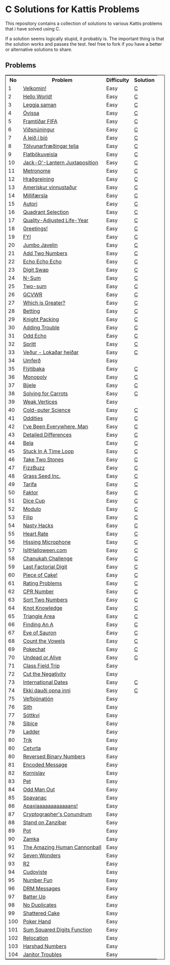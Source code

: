 # C Solutions for Kattis Problems
This repository contains a collection of solutions to various Kattis problems that i have solved using C.

If a solution seems logically stupid, it probably is. The important thing is that the solution works and passes the test.
feel free to fork if you have a better or alternative solutions to share.

## Problems
<table style="border: 1px solid; border-collapse: collapse">
  <tr>
    <th>No</th>
    <th>Problem</th>
    <th>Difficulty</th>
    <th>Solution</th>
  </tr>
  <tr>
    <td>1</td>
    <td><a href="https://open.kattis.com/problems/velkomin">Velkomin!</a></td>
    <td>Easy</td>
    <td><a href="https://github.com/ufarqrobbany/kattis_c/blob/main/velkomin.c">C</a></td>
  </tr>
  <tr>
    <td>2</td>
    <td><a href="https://open.kattis.com/problems/hello">Hello World!</a></td>
    <td>Easy</td>
    <td><a href="https://github.com/ufarqrobbany/kattis_c/blob/main/helloworld.c">C</a></td>
  </tr>
  <tr>
    <td>3</td>
    <td><a href="https://open.kattis.com/problems/leggjasaman">Leggja saman</a></td>
    <td>Easy</td>
    <td><a href="https://github.com/ufarqrobbany/kattis_c/blob/main/leggjasaman.c">C</a></td>
  </tr>
  <tr>
    <td>4</td>
    <td><a href="https://open.kattis.com/problems/ovissa">Óvissa</a></td>
    <td>Easy</td>
    <td><a href="https://github.com/ufarqrobbany/kattis_c/blob/main/ovissa.c">C</a></td>
  </tr>
  <tr>
    <td>5</td>
    <td><a href="https://open.kattis.com/problems/fifa">Framtíðar FIFA</a></td>
    <td>Easy</td>
    <td><a href="https://github.com/ufarqrobbany/kattis_c/blob/main/fifa.c">C</a></td>
  </tr>
  <tr>
    <td>6</td>
    <td><a href="https://open.kattis.com/problems/vidsnuningur">Viðsnúningur</a></td>
    <td>Easy</td>
    <td><a href="https://github.com/ufarqrobbany/kattis_c/blob/main/vidsnuningur.c">C</a></td>
  </tr>
  <tr>
    <td>7</td>
    <td><a href="https://open.kattis.com/problems/aleidibio">Á leið í bíó</a></td>
    <td>Easy</td>
    <td><a href="https://github.com/ufarqrobbany/kattis_c/blob/main/aleidibio.c">C</a></td>
  </tr>
  <tr>
    <td>8</td>
    <td><a href="https://open.kattis.com/problems/tolvunarfraedingartelja">Tölvunarfræðingar telja</a></td>
    <td>Easy</td>
    <td><a href="https://github.com/ufarqrobbany/kattis_c/blob/main/tolvunarfraedingartelja.c">C</a></td>
  </tr>
  <tr>
    <td>9</td>
    <td><a href="https://open.kattis.com/problems/flatbokuveisla">Flatbökuveisla</a></td>
    <td>Easy</td>
    <td><a href="https://github.com/ufarqrobbany/kattis_c/blob/main/flatbokuveisla.c">C</a></td>
  </tr>
  <tr>
    <td>10</td>
    <td><a href="https://open.kattis.com/problems/jackolanternjuxtaposition">Jack-O'-Lantern Juxtaposition</a></td>
    <td>Easy</td>
    <td><a href="https://github.com/ufarqrobbany/kattis_c/blob/main/jackolanternjuxtaposition.c">C</a></td>
  </tr>
  <tr>
    <td>11</td>
    <td><a href="https://open.kattis.com/problems/metronome">Metronome</a></td>
    <td>Easy</td>
    <td><a href="https://github.com/ufarqrobbany/kattis_c/blob/main/metronome.c">C</a></td>
  </tr>
  <tr>
    <td>12</td>
    <td><a href="https://open.kattis.com/problems/hradgreining">Hraðgreining</a></td>
    <td>Easy</td>
    <td><a href="https://github.com/ufarqrobbany/kattis_c/blob/main/hradgreining.c">C</a></td>
  </tr>
  <tr>
    <td>13</td>
    <td><a href="https://open.kattis.com/problems/ameriskur">Amerískur vinnustaður</a></td>
    <td>Easy</td>
    <td><a href="https://github.com/ufarqrobbany/kattis_c/blob/main/ameriskur.c">C</a></td>
  </tr>
  <tr>
    <td>14</td>
    <td><a href="https://open.kattis.com/problems/millifaersla">Millifærsla</a></td>
    <td>Easy</td>
    <td><a href="https://github.com/ufarqrobbany/kattis_c/blob/main/millifaersla.c">C</a></td>
  </tr>
  <tr>
    <td>15</td>
    <td><a href="https://open.kattis.com/problems/autori">Autori</a></td>
    <td>Easy</td>
    <td><a href="https://github.com/ufarqrobbany/kattis_c/blob/main/autori.c">C</a></td>
  </tr>
  <tr>
    <td>16</td>
    <td><a href="https://open.kattis.com/problems/quadrant">Quadrant Selection</a></td>
    <td>Easy</td>
    <td><a href="https://github.com/ufarqrobbany/kattis_c/blob/main/quadrant.c">C</a></td>
  </tr>
  <tr>
    <td>17</td>
    <td><a href="https://open.kattis.com/problems/qaly">Quality-Adjusted Life-Year</a></td>
    <td>Easy</td>
    <td><a href="https://github.com/ufarqrobbany/kattis_c/blob/main/qaly.c">C</a></td>
  </tr>
  <tr>
    <td>18</td>
    <td><a href="https://open.kattis.com/problems/greetings2">Greetings!</a></td>
    <td>Easy</td>
    <td><a href="https://github.com/ufarqrobbany/kattis_c/blob/main/greetings2.c">C</a></td>
  </tr>
  <tr>
    <td>19</td>
    <td><a href="https://open.kattis.com/problems/fyi">FYI</a></td>
    <td>Easy</td>
    <td><a href="https://github.com/ufarqrobbany/kattis_c/blob/main/fyi.c">C</a></td>
  </tr>
  <tr>
    <td>20</td>
    <td><a href="https://open.kattis.com/problems/jumbojavelin">Jumbo Javelin</a></td>
    <td>Easy</td>
    <td><a href="https://github.com/ufarqrobbany/kattis_c/blob/main/jumbojavelin.c">C</a></td>
  </tr>
  <tr>
    <td>21</td>
    <td><a href="https://open.kattis.com/problems/addtwonumbers">Add Two Numbers</a></td>
    <td>Easy</td>
    <td><a href="https://github.com/ufarqrobbany/kattis_c/blob/main/addtwonumbers.c">C</a></td>
  </tr>
  <tr>
    <td>22</td>
    <td><a href="https://open.kattis.com/problems/echoechoecho">Echo Echo Echo</a></td>
    <td>Easy</td>
    <td><a href="https://github.com/ufarqrobbany/kattis_c/blob/main/echoechoecho.c">C</a></td>
  </tr>
  <tr>
    <td>23</td>
    <td><a href="https://open.kattis.com/problems/digitswap">Digit Swap</a></td>
    <td>Easy</td>
    <td><a href="https://github.com/ufarqrobbany/kattis_c/blob/main/digitswap.c">C</a></td>
  </tr>
  <tr>
    <td>24</td>
    <td><a href="https://open.kattis.com/problems/nsum">N-Sum</a></td>
    <td>Easy</td>
    <td><a href="https://github.com/ufarqrobbany/kattis_c/blob/main/nsum.c">C</a></td>
  </tr>
  <tr>
    <td>25</td>
    <td><a href="https://open.kattis.com/problems/twosum">Two-sum</a></td>
    <td>Easy</td>
    <td><a href="https://github.com/ufarqrobbany/kattis_c/blob/main/twosum.c">C</a></td>
  </tr>
  <tr>
    <td>26</td>
    <td><a href="https://open.kattis.com/problems/gcvwr">GCVWR</a></td>
    <td>Easy</td>
    <td><a href="https://github.com/ufarqrobbany/kattis_c/blob/main/gcvwr.c">C</a></td>
  </tr>
  <tr>
    <td>27</td>
    <td><a href="https://open.kattis.com/problems/whichisgreater">Which is Greater?</a></td>
    <td>Easy</td>
    <td><a href="https://github.com/ufarqrobbany/kattis_c/blob/main/whichisgreater.c">C</a></td>
  </tr>
  <tr>
    <td>28</td>
    <td><a href="https://open.kattis.com/problems/betting">Betting</a></td>
    <td>Easy</td>
    <td><a href="https://github.com/ufarqrobbany/kattis_c/blob/main/betting.c">C</a></td>
  </tr>
  <tr>
    <td>29</td>
    <td><a href="https://open.kattis.com/problems/knightpacking">Knight Packing</a></td>
    <td>Easy</td>
    <td><a href="https://github.com/ufarqrobbany/kattis_c/blob/main/knightpacking.c">C</a></td>
  </tr>
  <tr>
    <td>30</td>
    <td><a href="https://open.kattis.com/problems/addingtrouble">Adding Trouble</a></td>
    <td>Easy</td>
    <td><a href="https://github.com/ufarqrobbany/kattis_c/blob/main/addingtrouble.c">C</a></td>
  </tr>
  <tr>
    <td>31</td>
    <td><a href="https://open.kattis.com/problems/oddecho">Odd Echo</a></td>
    <td>Easy</td>
    <td><a href="https://github.com/ufarqrobbany/kattis_c/blob/main/oddecho.c">C</a></td>
  </tr>
  <tr>
    <td>32</td>
    <td><a href="https://open.kattis.com/problems/spritt">Spritt</a></td>
    <td>Easy</td>
    <td><a href="https://github.com/ufarqrobbany/kattis_c/blob/main/spritt.c">C</a></td>
  </tr>
  <tr>
    <td>33</td>
    <td><a href="https://open.kattis.com/problems/vedurheidar">Veður - Lokaðar heiðar</a></td>
    <td>Easy</td>
    <td><a href="https://github.com/ufarqrobbany/kattis_c/blob/main/vedurheidar.c">C</a></td>
  </tr>
  <tr>
    <td>34</td>
    <td><a href="https://open.kattis.com/problems/umferd">Umferð</a></td>
    <td>Easy</td>
    <td><a href=""></a></td>
  </tr>
  <tr>
    <td>35</td>
    <td><a href="https://open.kattis.com/problems/flytibaka">Flýtibaka</a></td>
    <td>Easy</td>
    <td><a href="https://github.com/ufarqrobbany/kattis_c/blob/main/flytibaka.c">C</a></td>
  </tr>
  <tr>
    <td>36</td>
    <td><a href="https://open.kattis.com/problems/monopol">Monopoly</a></td>
    <td>Easy</td>
    <td><a href="https://github.com/ufarqrobbany/kattis_c/blob/main/monopol.c">C</a></td>
  </tr>
  <tr>
    <td>37</td>
    <td><a href="https://open.kattis.com/problems/bijele">Bijele</a></td>
    <td>Easy</td>
    <td><a href="https://github.com/ufarqrobbany/kattis_c/blob/main/bijele.c">C</a></td>
  </tr>
  <tr>
    <td>38</td>
    <td><a href="https://open.kattis.com/problems/carrots">Solving for Carrots</a></td>
    <td>Easy</td>
    <td><a href="https://github.com/ufarqrobbany/kattis_c/blob/main/carrots.c">C</a></td>
  </tr>
  <tr>
    <td>39</td>
    <td><a href="https://open.kattis.com/problems/weakvertices">Weak Vertices</a></td>
    <td>Easy</td>
    <td><a href="https://github.com/ufarqrobbany/kattis_c/blob/main/weakvertices.c"></a></td>
  </tr>
  <tr>
    <td>40</td>
    <td><a href="https://open.kattis.com/problems/cold">Cold-puter Science</a></td>
    <td>Easy</td>
    <td><a href="https://github.com/ufarqrobbany/kattis_c/blob/main/cold.c">C</a></td>
  </tr>
  <tr>
    <td>41</td>
    <td><a href="https://open.kattis.com/problems/oddities">Oddities</a></td>
    <td>Easy</td>
    <td><a href="https://github.com/ufarqrobbany/kattis_c/blob/main/oddities.c">C</a></td>
  </tr>
  <tr>
    <td>42</td>
    <td><a href="https://open.kattis.com/problems/everywhere">I've Been Everywhere, Man</a></td>
    <td>Easy</td>
    <td><a href="https://github.com/ufarqrobbany/kattis_c/blob/main/everywhere.c">C</a></td>
  </tr>
  <tr>
    <td>43</td>
    <td><a href="https://open.kattis.com/problems/detaileddifferences">Detailed Differences</a></td>
    <td>Easy</td>
    <td><a href="https://github.com/ufarqrobbany/kattis_c/blob/main/detaileddifferences.c">C</a></td>
  </tr>
  <tr>
    <td>44</td>
    <td><a href="https://open.kattis.com/problems/bela">Bela</a></td>
    <td>Easy</td>
    <td><a href="https://github.com/ufarqrobbany/kattis_c/blob/main/bela.c">C</a></td>
  </tr>
  <tr>
    <td>45</td>
    <td><a href="https://open.kattis.com/problems/timeloop">Stuck In A Time Loop</a></td>
    <td>Easy</td>
    <td><a href="https://github.com/ufarqrobbany/kattis_c/blob/main/timeloop.c">C</a></td>
  </tr>
  <tr>
    <td>46</td>
    <td><a href="https://open.kattis.com/problems/twostones">Take Two Stones</a></td>
    <td>Easy</td>
    <td><a href="https://github.com/ufarqrobbany/kattis_c/blob/main/twostones.c">C</a></td>
  </tr>
  <tr>
    <td>47</td>
    <td><a href="https://open.kattis.com/problems/fizzbuzz">FizzBuzz</a></td>
    <td>Easy</td>
    <td><a href="https://github.com/ufarqrobbany/kattis_c/blob/main/fizzbuzz.c">C</a></td>
  </tr>
  <tr>
    <td>48</td>
    <td><a href="https://open.kattis.com/problems/grassseed">Grass Seed Inc.</a></td>
    <td>Easy</td>
    <td><a href="https://github.com/ufarqrobbany/kattis_c/blob/main/grassseed.c">C</a></td>
  </tr>
  <tr>
    <td>49</td>
    <td><a href="https://open.kattis.com/problems/tarifa">Tarifa</a></td>
    <td>Easy</td>
    <td><a href="https://github.com/ufarqrobbany/kattis_c/blob/main/tarifa.c">C</a></td>
  </tr>
  <tr>
    <td>50</td>
    <td><a href="https://open.kattis.com/problems/faktor">Faktor</a></td>
    <td>Easy</td>
    <td><a href="https://github.com/ufarqrobbany/kattis_c/blob/main/faktor.c">C</a></td>
  </tr>
  <tr>
    <td>51</td>
    <td><a href="https://open.kattis.com/problems/dicecup">Dice Cup</a></td>
    <td>Easy</td>
    <td><a href="https://github.com/ufarqrobbany/kattis_c/blob/main/dicecup.c">C</a></td>
  </tr>
  <tr>
    <td>52</td>
    <td><a href="https://open.kattis.com/problems/modulo">Modulo</a></td>
    <td>Easy</td>
    <td><a href="https://github.com/ufarqrobbany/kattis_c/blob/main/modulo.c">C</a></td>
  </tr>
  <tr>
    <td>53</td>
    <td><a href="https://open.kattis.com/problems/filip">Filip</a></td>
    <td>Easy</td>
    <td><a href="https://github.com/ufarqrobbany/kattis_c/blob/main/filip.c">C</a></td>
  </tr>
  <tr>
    <td>54</td>
    <td><a href="https://open.kattis.com/problems/nastyhacks">Nasty Hacks</a></td>
    <td>Easy</td>
    <td><a href="https://github.com/ufarqrobbany/kattis_c/blob/main/nastyhacks.c">C</a></td>
  </tr>
  <tr>
    <td>55</td>
    <td><a href="https://open.kattis.com/problems/heartrate">Heart Rate</a></td>
    <td>Easy</td>
    <td><a href="https://github.com/ufarqrobbany/kattis_c/blob/main/heartrate.c">C</a></td>
  </tr>
  <tr>
    <td>56</td>
    <td><a href="https://open.kattis.com/problems/hissingmicrophone">Hissing Microphone</a></td>
    <td>Easy</td>
    <td><a href="https://github.com/ufarqrobbany/kattis_c/blob/main/hissingmicrophone.c">C</a></td>
  </tr>
  <tr>
    <td>57</td>
    <td><a href="https://open.kattis.com/problems/isithalloween">IsItHalloween.com</a></td>
    <td>Easy</td>
    <td><a href="https://github.com/ufarqrobbany/kattis_c/blob/main/isithalloween.c">C</a></td>
  </tr>
  <tr>
    <td>58</td>
    <td><a href="https://open.kattis.com/problems/chanukah">Chanukah Challenge</a></td>
    <td>Easy</td>
    <td><a href="https://github.com/ufarqrobbany/kattis_c/blob/main/chanukah.c">C</a></td>
  </tr>
  <tr>
    <td>59</td>
    <td><a href="https://open.kattis.com/problems/lastfactorialdigit">Last Factorial Digit</a></td>
    <td>Easy</td>
    <td><a href="https://github.com/ufarqrobbany/kattis_c/blob/main/lastfactorialdigit.c">C</a></td>
  </tr>
  <tr>
    <td>60</td>
    <td><a href="https://open.kattis.com/problems/pieceofcake2">Piece of Cake!</a></td>
    <td>Easy</td>
    <td><a href="https://github.com/ufarqrobbany/kattis_c/blob/main/pieceofcake2.c">C</a></td>
  </tr>
  <tr>
    <td>61</td>
    <td><a href="https://open.kattis.com/problems/ratingproblems">Rating Problems</a></td>
    <td>Easy</td>
    <td><a href="https://github.com/ufarqrobbany/kattis_c/blob/main/ratingproblems.c">C</a></td>
  </tr>
  <tr>
    <td>62</td>
    <td><a href="https://open.kattis.com/problems/cprnummer">CPR Number</a></td>
    <td>Easy</td>
    <td><a href="https://github.com/ufarqrobbany/kattis_c/blob/main/cprnummer.c">C</a></td>
  </tr>
  <tr>
    <td>63</td>
    <td><a href="https://open.kattis.com/problems/sorttwonumbers">Sort Two Numbers</a></td>
    <td>Easy</td>
    <td><a href="https://github.com/ufarqrobbany/kattis_c/blob/main/sorttwonumbers.c">C</a></td>
  </tr>
  <tr>
    <td>64</td>
    <td><a href="https://open.kattis.com/problems/knotknowledge">Knot Knowledge</a></td>
    <td>Easy</td>
    <td><a href="https://github.com/ufarqrobbany/kattis_c/blob/main/knotknowledge.c">C</a></td>
  </tr>
  <tr>
    <td>65</td>
    <td><a href="https://open.kattis.com/problems/triarea">Triangle Area</a></td>
    <td>Easy</td>
    <td><a href="https://github.com/ufarqrobbany/kattis_c/blob/main/triarea.c">C</a></td>
  </tr>
  <tr>
    <td>66</td>
    <td><a href="https://open.kattis.com/problems/findingana">Finding An A</a></td>
    <td>Easy</td>
    <td><a href="https://github.com/ufarqrobbany/kattis_c/blob/main/findingana.c">C</a></td>
  </tr>
  <tr>
    <td>67</td>
    <td><a href="https://open.kattis.com/problems/eyeofsauron">Eye of Sauron</a></td>
    <td>Easy</td>
    <td><a href="https://github.com/ufarqrobbany/kattis_c/blob/main/eyeofsauron.c">C</a></td>
  </tr>
  <tr>
    <td>68</td>
    <td><a href="https://open.kattis.com/problems/countthevowels">Count the Vowels</a></td>
    <td>Easy</td>
    <td><a href="https://github.com/ufarqrobbany/kattis_c/blob/main/countthevowels.c">C</a></td>
  </tr>
  <tr>
    <td>69</td>
    <td><a href="https://open.kattis.com/problems/pokechat">Pokechat</a></td>
    <td>Easy</td>
    <td><a href="https://github.com/ufarqrobbany/kattis_c/blob/main/pokechat.c">C</a></td>
  </tr>
  <tr>
    <td>70</td>
    <td><a href="https://open.kattis.com/problems/undeadoralive">Undead or Alive</a></td>
    <td>Easy</td>
    <td><a href="https://github.com/ufarqrobbany/kattis_c/blob/main/undeadoralive.c">C</a></td>
  </tr>
  <tr>
    <td>71</td>
    <td><a href="https://open.kattis.com/problems/classfieldtrip">Class Field Trip</a></td>
    <td>Easy</td>
    <td><a href="https://github.com/ufarqrobbany/kattis_c/blob/main/classfieldtrip.c"></a></td>
  </tr>
  <tr>
    <td>72</td>
    <td><a href="https://open.kattis.com/problems/cutthenegativity">Cut the Negativity</a></td>
    <td>Easy</td>
    <td><a href="https://github.com/ufarqrobbany/kattis_c/blob/main/cutthenegativity.c"></a></td>
  </tr>
  <tr>
    <td>73</td>
    <td><a href="https://open.kattis.com/problems/internationaldates">International Dates</a></td>
    <td>Easy</td>
    <td><a href="https://github.com/ufarqrobbany/kattis_c/blob/main/internationaldates.c">C</a></td>
  </tr>
  <tr>
    <td>74</td>
    <td><a href="https://open.kattis.com/problems/ekkidaudi">Ekki dauði opna inni</a></td>
    <td>Easy</td>
    <td><a href="https://github.com/ufarqrobbany/kattis_c/blob/main/ekkidaudi.c">C</a></td>
  </tr>
  <tr>
    <td>75</td>
    <td><a href="https://open.kattis.com/problems/vefthjonatjon">Vefþjónatjón</a></td>
    <td>Easy</td>
    <td><a href="https://github.com/ufarqrobbany/kattis_c/blob/main/vefthjonatjon.c"></a></td>
  </tr>
  <tr>
    <td>76</td>
    <td><a href="https://open.kattis.com/problems/sith">Sith</a></td>
    <td>Easy</td>
    <td><a href="https://github.com/ufarqrobbany/kattis_c/blob/main/sith.c"></a></td>
  </tr>
  <tr>
    <td>77</td>
    <td><a href="https://open.kattis.com/problems/sottkvi">Sóttkví</a></td>
    <td>Easy</td>
    <td><a href="https://github.com/ufarqrobbany/kattis_c/blob/main/sottkvi.c"></a></td>
  </tr>
  <tr>
    <td>78</td>
    <td><a href="https://open.kattis.com/problems/sibice">Sibice</a></td>
    <td>Easy</td>
    <td><a href="https://github.com/ufarqrobbany/kattis_c/blob/main/sibice.c"></a></td>
  </tr>
  <tr>
    <td>79</td>
    <td><a href="https://open.kattis.com/problems/ladder">Ladder</a></td>
    <td>Easy</td>
    <td><a href="https://github.com/ufarqrobbany/kattis_c/blob/main/ladder.c"></a></td>
  </tr>
  <tr>
    <td>80</td>
    <td><a href="https://open.kattis.com/problems/trik">Trik</a></td>
    <td>Easy</td>
    <td><a href="https://github.com/ufarqrobbany/kattis_c/blob/main/trik.c"></a></td>
  </tr>
  <tr>
    <td>80</td>
    <td><a href="https://open.kattis.com/problems/cetvrta">Cetvrta</a></td>
    <td>Easy</td>
    <td><a href="https://github.com/ufarqrobbany/kattis_c/blob/main/cetvrta.c"></a></td>
  </tr>
  <tr>
    <td>80</td>
    <td><a href="https://open.kattis.com/problems/reversebinary">Reversed Binary Numbers</a></td>
    <td>Easy</td>
    <td><a href="https://github.com/ufarqrobbany/kattis_c/blob/main/reversebinary.c"></a></td>
  </tr>
  <tr>
    <td>81</td>
    <td><a href="https://open.kattis.com/problems/encodedmessage">Encoded Message</a></td>
    <td>Easy</td>
    <td><a href="https://github.com/ufarqrobbany/kattis_c/blob/main/encodedmessage.c"></a></td>
  </tr>
  <tr>
    <td>82</td>
    <td><a href="https://open.kattis.com/problems/kornislav">Kornislav</a></td>
    <td>Easy</td>
    <td><a href="https://github.com/ufarqrobbany/kattis_c/blob/main/kornislav.c"></a></td>
  </tr>
  <tr>
    <td>83</td>
    <td><a href="https://open.kattis.com/problems/pet">Pet</a></td>
    <td>Easy</td>
    <td><a href="https://github.com/ufarqrobbany/kattis_c/blob/main/pet.c"></a></td>
  </tr>
  <tr>
    <td>84</td>
    <td><a href="https://open.kattis.com/problems/oddmanout">Odd Man Out</a></td>
    <td>Easy</td>
    <td><a href="https://github.com/ufarqrobbany/kattis_c/blob/main/oddmanout.c"></a></td>
  </tr>
  <tr>
    <td>85</td>
    <td><a href="https://open.kattis.com/problems/spavanac">Spavanac</a></td>
    <td>Easy</td>
    <td><a href="https://github.com/ufarqrobbany/kattis_c/blob/main/spavanac.c"></a></td>
  </tr>
  <tr>
    <td>86</td>
    <td><a href="https://open.kattis.com/problems/apaxiaaans">Apaxiaaaaaaaaaaaans!</a></td>
    <td>Easy</td>
    <td><a href="https://github.com/ufarqrobbany/kattis_c/blob/main/apaxiaaans.c"></a></td>
  </tr>
  <tr>
    <td>87</td>
    <td><a href="https://open.kattis.com/problems/conundrum">Cryptographer's Conundrum</a></td>
    <td>Easy</td>
    <td><a href="https://github.com/ufarqrobbany/kattis_c/blob/main/conundrum.c"></a></td>
  </tr>
  <tr>
    <td>88</td>
    <td><a href="https://open.kattis.com/problems/zanzibar">Stand on Zanzibar</a></td>
    <td>Easy</td>
    <td><a href="https://github.com/ufarqrobbany/kattis_c/blob/main/zanzibar.c"></a></td>
  </tr>
  <tr>
    <td>89</td>
    <td><a href="https://open.kattis.com/problems/pot">Pot</a></td>
    <td>Easy</td>
    <td><a href="https://github.com/ufarqrobbany/kattis_c/blob/main/pot.c"></a></td>
  </tr>
  <tr>
    <td>90</td>
    <td><a href="https://open.kattis.com/problems/zamka">Zamka</a></td>
    <td>Easy</td>
    <td><a href=""></a></td>
  </tr>
  <tr>
    <td>91</td>
    <td><a href="https://open.kattis.com/problems/humancannonball2">The Amazing Human Cannonball</a></td>
    <td>Easy</td>
    <td><a href=""></a></td>
  </tr>
  <tr>
    <td>92</td>
    <td><a href="https://open.kattis.com/problems/sevenwonders">Seven Wonders</a></td>
    <td>Easy</td>
    <td><a href="https://github.com/ufarqrobbany/kattis_c/blob/main/sevenwonders.c"></a></td>
  </tr>
  <tr>
    <td>93</td>
    <td><a href="https://open.kattis.com/problems/r2">R2</a></td>
    <td>Easy</td>
    <td><a href="https://github.com/ufarqrobbany/kattis_c/blob/main/r2.c"></a></td>
  </tr>
  <tr>
    <td>94</td>
    <td><a href="https://open.kattis.com/problems/cudoviste">Cudoviste</a></td>
    <td>Easy</td>
    <td><a href=""></a></td>
  </tr>
  <tr>
    <td>95</td>
    <td><a href="https://open.kattis.com/problems/numberfun">Number Fun</a></td>
    <td>Easy</td>
    <td><a href="https://github.com/ufarqrobbany/kattis_c/blob/main/numberfun.c"></a></td>
  </tr>
  <tr>
    <td>96</td>
    <td><a href="https://open.kattis.com/problems/drmmessages">DRM Messages</a></td>
    <td>Easy</td>
    <td><a href=""></a></td>
  </tr>
  <tr>
    <td>97</td>
    <td><a href="https://open.kattis.com/problems/batterup">Batter Up</a></td>
    <td>Easy</td>
    <td><a href="https://github.com/ufarqrobbany/kattis_c/blob/main/batterup.c"></a></td>
  </tr>
  <tr>
    <td>98</td>
    <td><a href="https://open.kattis.com/problems/nodup">No Duplicates</a></td>
    <td>Easy</td>
    <td><a href=""></a></td>
  </tr>
  <tr>
    <td>99</td>
    <td><a href="https://open.kattis.com/problems/shatteredcake">Shattered Cake</a></td>
    <td>Easy</td>
    <td><a href="https://github.com/ufarqrobbany/kattis_c/blob/main/shatteredcake.c"></a></td>
  </tr>
  <tr>
    <td>100</td>
    <td><a href="https://open.kattis.com/problems/pokerhand">Poker Hand</a></td>
    <td>Easy</td>
    <td><a href=""></a></td>
  </tr>
  <tr>
    <td>101</td>
    <td><a href="https://open.kattis.com/problems/sumsquareddigits">Sum Squared Digits Function</a></td>
    <td>Easy</td>
    <td><a href="https://github.com/ufarqrobbany/kattis_c/blob/main/sumsquareddigits.c"></a></td>
  </tr>
  <tr>
    <td>102</td>
    <td><a href="https://open.kattis.com/problems/relocation">Relocation</a></td>
    <td>Easy</td>
    <td><a href="https://github.com/ufarqrobbany/kattis_c/blob/main/relocation.c"></a></td>
  </tr>
  <tr>
    <td>103</td>
    <td><a href="https://open.kattis.com/problems/harshadnumbers">Harshad Numbers</a></td>
    <td>Easy</td>
    <td><a href="https://github.com/ufarqrobbany/kattis_c/blob/main/harshadnumbers.c"></a></td>
  </tr>
  <tr>
    <td>104</td>
    <td><a href="https://open.kattis.com/problems/janitortroubles">Janitor Troubles</a></td>
    <td>Easy</td>
    <td><a href="https://github.com/ufarqrobbany/kattis_c/blob/main/janitortroubles.c"></a></td>
  </tr>
</table>
